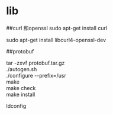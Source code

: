 # lib
##curl 和openssl
sudo apt-get install curl

sudo apt-get install libcurl4-openssl-dev  



##protobuf

 tar -zxvf protobuf.tar.gz  
 ./autogen.sh  
 ./configure --prefix=/usr    
    make    
    make check    
    make install    
  
 ldconfig 
